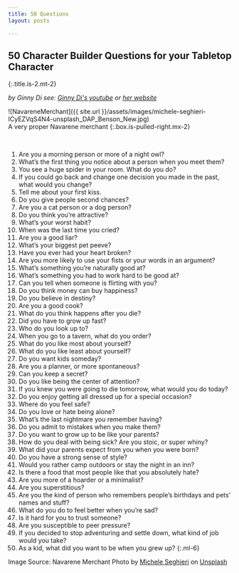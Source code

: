 ```yaml
---
title: 50 Questions
layout: posts

---
```


## 50 Character Builder Questions for your Tabletop Character
{:.title.is-2.mt-2} 

_by Ginny Di see: [Ginny Di's youtube](http://youtube.com/ginnydi) or [her website](https://www.ginnydi.com/)_

![NavareneMerchant]({{ site.url }}/assets/images/michele-seghieri-ICyEZVqS4N4-unsplash_DAP_Benson_New.jpg)  
A very proper Navarene merchant
{:.box.is-pulled-right.mx-2}

<br>

1.   Are you a morning person or more of a night owl?
1.   What’s the first thing you notice about a person when you meet them?
1.   You see a huge spider in your room. What do you do?
1.   If you could go back and change one decision you made in the past, what would you change?
1.   Tell me about your first kiss.
1.   Do you give people second chances?
1.   Are you a cat person or a dog person?
1.   Do you think you’re attractive?
1.   What’s your worst habit?
1.   When was the last time you cried?
1.   Are you a good liar?
1.   What’s your biggest pet peeve?
1.   Have you ever had your heart broken?
1.   Are you more likely to use your fists or your words in an argument?
1.   What’s something you’re naturally good at?
1.   What’s something you had to work hard to be good at?
1.   Can you tell when someone is flirting with you?
1.   Do you think money can buy happiness?
1.   Do you believe in destiny?
1.   Are you a good cook?
1.   What do you think happens after you die?
1.   Did you have to grow up fast?
1.   Who do you look up to?
1.   When you go to a tavern, what do you order?
1.   What do you like most about yourself?
1.   What do you like least about yourself?
1.   Do you want kids someday?
1.   Are you a planner, or more spontaneous?
1.   Can you keep a secret?
1.   Do you like being the center of attention?
1.   If you knew you were going to die tomorrow, what would you do today?
1.   Do you enjoy getting all dressed up for a special occasion?
1.   Where do you feel safe?
1.   Do you love or hate being alone?
1.   What’s the last nightmare you remember having?
1.   Do you admit to mistakes when you make them?
1.   Do you want to grow up to be like your parents?
1.   How do you deal with being sick? Are you stoic, or super whiny?
1.   What did your parents expect from you when you were born?
1.   Do you have a strong sense of style?
1.   Would you rather camp outdoors or stay the night in an inn?
1.   Is there a food that most people like that you absolutely hate?
1.   Are you more of a hoarder or a minimalist?
1.   Are you superstitious?
1.   Are you the kind of person who remembers people’s birthdays and pets’ names and stuff?
1.   What do you do to feel better when you’re sad?
1.   Is it hard for you to trust someone?
1.   Are you susceptible to peer pressure?
1.   If you decided to stop adventuring and settle down, what kind of job would you take?
1.   As a kid, what did you want to be when you grew up?
{:.ml-6}

Image Source: Navarene Merchant Photo by <a href="https://unsplash.com/@micheleseghieri?utm_source=unsplash&utm_medium=referral&utm_content=creditCopyText">Michele Seghieri</a> on <a href="https://unsplash.com/s/photos/steampunk-dress?utm_source=unsplash&utm_medium=referral&utm_content=creditCopyText">Unsplash</a>

<br>